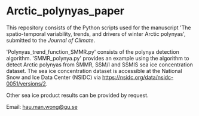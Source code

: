 # Arctic_polynyas_paper
This repository consists of the Python scripts used for the manuscript 'The spatio-temporal variability, trends, and drivers of winter Arctic polynyas', submitted to the *Journal of Climate*.

'Polynyas_trend_function_SMMR.py' consists of the polynya detection algorithm. 'SMMR_polynya.py' provides an example using the algorithm to detect Arctic polynyas from SMMR, SSM/I and SSMIS sea ice concentration dataset. The sea ice concentration dataset is accessible at the National Snow and Ice Data Center (NSIDC) via https://nsidc.org/data/nsidc-0051/versions/2.

Other sea ice product results can be provided by request.

Email: hau.man.wong@gu.se

